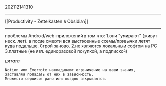 202112141310
***
[[Productivity - Zettelkasten в Obsidian]]
***
проблемы Android/web-приложений в том что: 
1.они "умирают" 
(живут неск. лет), 
а после смерти вся выстроенные схемы/привычки летят куда подальше. 
Строй заново.
2.не являются локальным софтом на PC
3.платные (не явл. единоразовой покупкой, а подпиской)

*цитата*
```
Notion или Evernote накладывают ограничение на ваши знания, 
заставляя попадать от них в зависимость.
Множесто сервисов рано или поздно закрываются.
```
